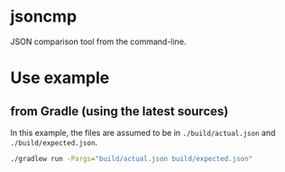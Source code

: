 # jsoncmp

JSON comparison tool from the command-line.

# Use example

## from Gradle (using the latest sources)

In this example, the files are assumed to be in `./build/actual.json` and `./build/expected.json`.
```bash
./gradlew run -Pargs="build/actual.json build/expected.json"
```
